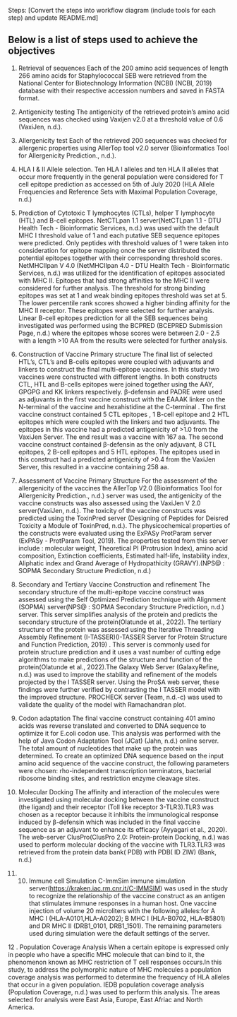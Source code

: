 Steps: [Convert the steps into workflow diagram (include tools for each step) and update README.md]

## Below is a list of steps used to achieve the objectives

1. Retrieval of sequences
Each of the 200 amino acid sequences of length 266 amino acids for Staphylococcal SEB were retrieved from the National Center for Biotechnology Information (NCBI) (NCBI, 2019) database with their respective accession numbers and saved in FASTA format.


2. Antigenicity testing
The antigenicity of the retrieved protein’s amino acid sequences was checked using Vaxijen v2.0 at a threshold value of 0.6 (VaxiJen, n.d.).
3. Allergenicity test
Each of the retrieved 200 sequences was checked for allergenic properties using AllerTop tool v2.0 server (Bioinformatics Tool for Allergenicity Prediction., n.d.). 
4.  HLA I & II Allele selection.
Ten HLA I alleles and ten HLA II alleles that occur more frequently in the general population were considered for T cell epitope prediction as accessed on 5th of July 2020 (HLA Allele Frequencies and Reference Sets with Maximal Population Coverage, n.d.)
5. Prediction of  Cytotoxic T lymphocytes (CTLs), helper T lymphocyte (HTL) and B-cell epitopes.
NetCTLpan 1.1 server(NetCTLpan 1.1 - DTU Health Tech - Bioinformatic Services, n.d.) was used with the default MHC I threshold value of 1 and  each putative SEB sequence epitopes were predicted. Only peptides with threshold values of 1 were taken into consideration for epitope mapping once the server distributed the potential epitopes together with their corresponding threshold scores. 
NetMHCIIpan V 4.0 (NetMHCIIpan 4.0 - DTU Health Tech - Bioinformatic Services, n.d.) was utilized for the identification of epitopes associated with MHC II. Epitopes that had strong affinities to the MHC II were considered for further analysis. The threshold for strong binding epitopes was set at 1 and weak binding epitopes threshold was set at 5.  The lower percentile rank scores showed a higher binding affinity for the MHC II receptor. These epitopes were selected for further analysis. 
Linear B-cell epitopes prediction for all the SEB sequences being investigated was performed using the BCPRED (BCEPRED Submission Page, n.d.) where the epitopes whose scores were between 2.0 - 2.5   with a length  >10 AA from the results were selected for further analysis.
6. Construction of Vaccine Primary structure
The final list of selected HTL’s, CTL’s and B-cells epitopes were coupled with adjuvants and linkers to construct the final multi-epitope vaccines. In this study two vaccines were constructed with different lengths. In both constructs CTL, HTL and B-cells epitopes were joined together using the AAY, GPGPG and KK linkers respectively. β-defensin and PADRE were used as adjuvants in the first vaccine construct with the EAAAK linker on the N-terminal of the vaccine and hexahistidine at the C-terminal . The first vaccine construct contained 5 CTL epitopes , 1 B-cell epitope and 2 HTL epitopes which were coupled with the linkers and two adjuvants.
The epitopes in this vaccine had a predicted antigenicity of  >1.0 from the VaxiJen Server. The end result was a vaccine with 167 aa.
The second vaccine construct contained β-defensin as the only adjuvant, 8 CTL epitopes, 2 B-cell epitopes and 5 HTL epitopes. The epitopes used in this construct had a predicted antigenicity of >0.4 from the VaxiJen Server, this resulted in a vaccine containing 258 aa. 
7. Assessment of Vaccine Primary Structure
For the assessment of the allergenicity of the vaccines the AllerTop V2.0 (Bioinformatics Tool for Allergenicity Prediction., n.d.) server was used, the antigenicity of the vaccine constructs was also assessed using the VaxiJen V 2.0 server(VaxiJen, n.d.). The toxicity of the vaccine constructs was predicted using the ToxinPred server  (Designing of Peptides for Deisred Toxicity a Module of ToxinPred, n.d.). The physicochemical properties of the constructs were evaluated using the ExPASy ProtParam server (ExPASy - ProtParam Tool, 2019). The properties tested from this server include : molecular weight, Theoretical PI (Protrusion Index), amino acid composition, Extinction coefficients, Estimated half-life, Instability index, Aliphatic index and Grand Average of Hydropathicity (GRAVY).(NPS@ : SOPMA Secondary Structure Prediction, n.d.)
8. Secondary and Tertiary Vaccine Construction and refinement 
The secondary structure of the multi-epitope vaccine construct was assessed using the Self Optimized Prediction technique with Alignment (SOPMA) server(NPS@ : SOPMA Secondary Structure Prediction, n.d.) server. This server  simplifies analysis of the protein and predicts the secondary structure of the protein(Olatunde et al., 2022). The tertiary structure of the protein was assessed using the Iterative Threading Assembly Refinement (I-TASSER)(I-TASSER Server for Protein Structure and Function Prediction, 2019) . This server is commonly used for protein structure prediction and it uses a vast number of cutting edge algorithms to make predictions of the structure and function of the protein(Olatunde et al., 2022).The Galaxy Web Server (GalaxyRefine, n.d.) was used to improve the stability and refinement of the models projected by the I TASSER server. Using the ProSA web server, these findings were further verified by contrasting the I TASSER model with the improved structure. PROCHECK server (Team, n.d.-c) was used to validate the quality of the model with Ramachandran plot.


9. Codon adaptation
The final vaccine construct containing 401 amino acids was reverse translated and converted to DNA sequence to optimize it for E.coli codon use. This analysis was performed with the help of  Java Codon Adaptation Tool (JCat) (Jahn, n.d.) online server. The  total amount of nucleotides that make up the protein was determined. To create an optimized DNA sequence based on the input amino acid sequence of the vaccine construct, the following parameters were chosen: rho-independent transcription terminators, bacterial ribosome binding sites, and restriction enzyme cleavage sites.

10. Molecular Docking
The affinity and interaction of the molecules were investigated using molecular docking between the vaccine construct (the ligand) and their receptor (Toll like receptor 3-TLR3).TLR3 was chosen as a receptor because it inhibits the immunological response induced by β-defensin which was included in the final vaccine sequence as an adjuvant to enhance its efficacy (Ayyagari et al., 2020). The  web-server ClusPro(ClusPro 2.0: Protein-protein Docking, n.d.) was used to perform molecular docking of the vaccine  with TLR3.TLR3 was retrieved from the protein data bank( PDB) with PDB( ID ZIW) (Bank, n.d.)

11. 10. Immune cell Simulation 
C-ImmSim immune simulation server(https://kraken.iac.rm.cnr.it/C-IMMSIM) was used in the study to recognize the relationship of the vaccine construct as an antigen that stimulates immune responses in a human host. One vaccine injection of volume 20 microliters  with the following alleles:for A MHC I (HLA-A0101,HLA-A0202); B MHC I (HLA-B0702, HLA-B5801) and DR MHC II (DRB1_0101, DRB1_1501). The remaining parameters used during simulation were the default settings of the server.

12 . Population Coverage Analysis
When a certain epitope is expressed only in people who have a specific MHC molecule that can bind to it, the phenomenon known as MHC restriction of T cell responses occurs.In this study, to address the polymorphic nature of MHC molecules a population coverage analysis was performed to determine the frequency of HLA alleles that occur in a given population.  IEDB population coverage analysis (Population Coverage, n.d.) was used to perform this analysis. The areas selected for analysis were East Asia, Europe, East Afriac and North America.

